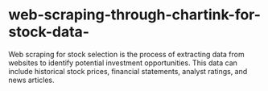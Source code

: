 # web-scraping-through-chartink-for-stock-data-
 Web scraping for stock selection is the process of extracting data from websites to identify potential investment opportunities. This data can include historical stock prices, financial statements, analyst ratings, and news articles.
